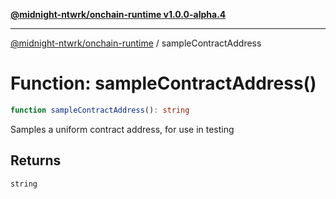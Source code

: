 [**@midnight-ntwrk/onchain-runtime v1.0.0-alpha.4**](../README.md)

***

[@midnight-ntwrk/onchain-runtime](../globals.md) / sampleContractAddress

# Function: sampleContractAddress()

```ts
function sampleContractAddress(): string
```

Samples a uniform contract address, for use in testing

## Returns

`string`
